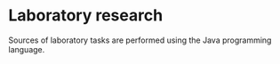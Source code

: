 # Laboratory research

Sources of laboratory tasks are performed using the Java programming language.
